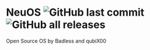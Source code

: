 # NeuOS ![GitHub last commit](https://img.shields.io/github/last-commit/Badless/NeuOS) ![GitHub all releases](https://img.shields.io/github/downloads/Badless/NeuOS/total)
Open Source OS by Badless and qubiX00
